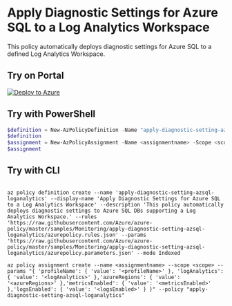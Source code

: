 # Apply Diagnostic Settings for Azure SQL to a Log Analytics Workspace

This policy automatically deploys diagnostic settings for Azure SQL to a defined Log Analytics Workspace.

## Try on Portal

[![Deploy to Azure](https://aka.ms/deploytoazurebutton)](https://portal.azure.com/#blade/Microsoft_Azure_Policy/CreatePolicyDefinitionBlade/uri/https%3A%2F%2Fraw.githubusercontent.com%2FAzure%2Fazure-policy%2Fmaster%2Fsamples%2FMonitoring%2Fapply-diagnostic-setting-azsql-loganalytics%2Fazurepolicy.json)

## Try with PowerShell

````powershell
$definition = New-AzPolicyDefinition -Name "apply-diagnostic-setting-azsql-loganalytics" -DisplayName "Apply Diagnostic Settings for Azure SQL to a Log Analytics Workspace" -description "This policy automatically deploys diagnostic settings for Azure SQL to point to a Log Analytics Workspace." -Policy 'https://raw.githubusercontent.com/Azure/azure-policy/master/samples/Monitoring/apply-diagnostic-setting-azsql-loganalytics/azurepolicy.rules.json' -Parameter 'https://raw.githubusercontent.com/Azure/azure-policy/master/samples/Monitoring/apply-diagnostic-setting-azsql-loganalytics/azurepolicy.parameters.json' -Mode Indexed
$definition
$assignment = New-AzPolicyAssignment -Name <assignmentname> -Scope <scope> -profileName <profileName> -logAnalytics <logAnalytics> -azureRegions <azureRegions> -metricsEnabled <metricsEnabled> -logsEnabled <logsEnabled> -PolicyDefinition $definition
$assignment 
````

## Try with CLI

````cli

az policy definition create --name 'apply-diagnostic-setting-azsql-loganalytics' --display-name 'Apply Diagnostic Settings for Azure SQL to a Log Analytics Workspace' --description 'This policy automatically deploys diagnostic settings to Azure SQL DBs supporting a Log Analytics Workspace.' --rules 'https://raw.githubusercontent.com/Azure/azure-policy/master/samples/Monitoring/apply-diagnostic-setting-azsql-loganalytics/azurepolicy.rules.json' --params 'https://raw.githubusercontent.com/Azure/azure-policy/master/samples/Monitoring/apply-diagnostic-setting-azsql-loganalytics/azurepolicy.parameters.json' --mode Indexed

az policy assignment create --name <assignmentname> --scope <scope> --params "{ 'profileName': { 'value': '<profileName>' }, 'logAnalytics': { 'value': '<logAnalytics>' },'azureRegions': { 'value': '<azureRegions>' },'metricsEnabled': { 'value': '<metricsEnabled>' },'logsEnabled': { 'value': '<logsEnabled>' } }" --policy "apply-diagnostic-setting-azsql-loganalytics"

````
